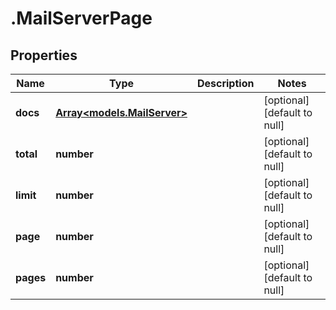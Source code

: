 # .MailServerPage

## Properties
Name | Type | Description | Notes
------------ | ------------- | ------------- | -------------
**docs** | [**Array&lt;models.MailServer&gt;**](models.MailServer.md) |  | [optional] [default to null]
**total** | **number** |  | [optional] [default to null]
**limit** | **number** |  | [optional] [default to null]
**page** | **number** |  | [optional] [default to null]
**pages** | **number** |  | [optional] [default to null]


